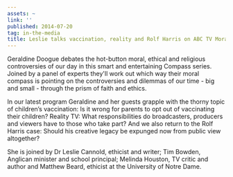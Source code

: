 ```yaml
---
assets: ~
link: ''
published: 2014-07-20
tag: in-the-media
title: Leslie talks vaccination, reality and Rolf Harris on ABC TV Moral Compass
---
```

Geraldine Doogue debates the hot-button moral, ethical and religious controversies of our day in this smart and entertaining Compass series. Joined by a panel of experts they'll work out which way their moral compass is pointing on the controversies and dilemmas of our time - big and small - through the prism of faith and ethics.

In our latest program Geraldine and her guests grapple with the thorny topic of children’s vaccination: Is it wrong for parents to opt out of vaccinating their children? Reality TV: What responsibilities do broadcasters, producers and viewers have to those who take part? And we also return to the Rolf Harris case: Should his creative legacy be expunged now from public view altogether? 

She is joined by Dr Leslie Cannold, ethicist and writer; Tim Bowden, Anglican minister and school principal; Melinda Houston, TV critic and author and Matthew Beard, ethicist at the University of Notre Dame.
